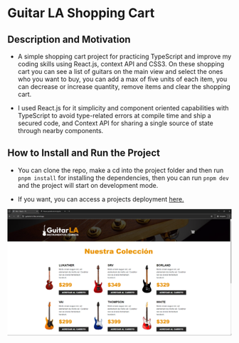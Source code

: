 # Guitar LA Shopping Cart

## Description and Motivation

- A simple shopping cart project for practicing TypeScript and improve my coding skills using React.js, context API and CSS3. On these shopping cart you can see a list of guitars on the main view and select the ones who you want to buy, you can add a max of five units of each item, you can decrease or increase quantity, remove items and clear the shopping cart.

- I used React.js for it simplicity and component oriented capabilities with TypeScript to avoid type-related errors at compile time and ship a secured code, and Context API for sharing a single source of state through nearby components.

## How to Install and Run the Project

- You can clone the repo, make a cd into the project folder and then run `pnpm install` for installing the dependencies, then you can run `pnpm dev` and the project will start on development mode.

- If you want, you can access a projects deployment [here.](https://guitarla-ts-lilac.vercel.app/)

![Guitarla main image](./public/img/Guitarla.png 'guitarla main image')
